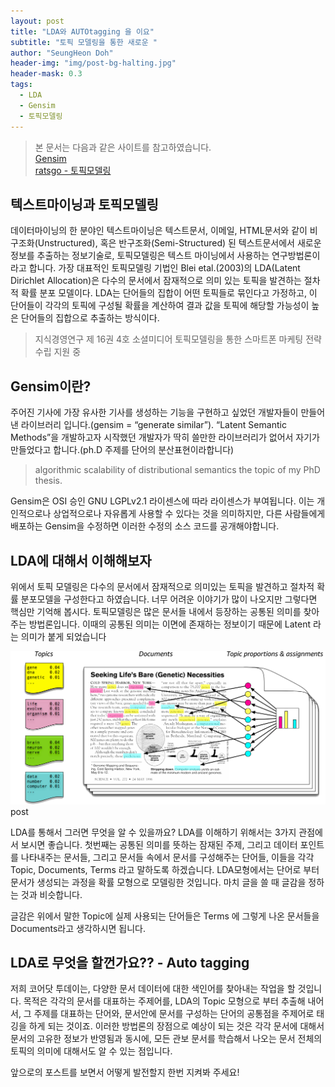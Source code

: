 ```yaml
---
layout: post
title: "LDA와 AUTOtagging 을 이요"
subtitle: "토픽 모델링을 통한 새로운 "
author: "SeungHeon Doh"
header-img: "img/post-bg-halting.jpg"
header-mask: 0.3
tags:
  - LDA
  - Gensim
  - 토픽모델링
---
```


> 본 문서는 다음과 같은 사이트를 참고하였습니다.<br>
> [Gensim](https://radimrehurek.com/gensim/about.html)<br>
> [ratsgo - 토픽모델링](https://ratsgo.github.io/from%20frequency%20to%20semantics/2017/06/01/LDA/)


## 텍스트마이닝과 토픽모델링
데이터마이닝의 한 분야인 텍스트마이닝은 텍스트문서, 이메일, HTML문서와 같이 비구조화(Unstructured), 혹은 반구조화(Semi-Structured) 된 텍스트문서에서
새로운 정보를 추출하는 정보기술로, 토픽모델링은 텍스트 마이닝에서 사용하는 연구방법론이라고 합니다. 가장 대표적인 토픽모델링 기법인 Blei etal.(2003)의
LDA(Latent Dirichlet Allocation)은 다수의 문서에서 잠재적으로 의미 있는 토픽을 발견하는 절차적 확률 분포 모델이다. LDA는 단어들의 집합이
어떤 토픽들로 묶인다고 가정하고, 이 단어들이 각각의 토픽에 구성될 확률을 계산하여 결과 값을 토픽에 해당할 가능성이 높은 단어들의 집합으로 추출하는 방식이다.
> 지식경영연구 제 16권 4호 소셜미디어 토픽모델링을 통한 스마트폰 마케팅 전략 수립 지원 중

## Gensim이란?
주어진 기사에 가장 유사한 기사를 생성하는 기능을 구현하고 싶었던 개발자들이 만들어낸 라이브러리 입니다.(gensim = “generate similar”).
“Latent Semantic Methods”을 개발하고자 시작했던 개발자가 딱히 쓸만한 라이브러리가 없어서 자기가 만들었다고 합니다.(ph.D 주제를 단어의 분산표현이라합니다)
> algorithmic scalability of distributional semantics the topic of my PhD thesis.

Gensim은 OSI 승인 GNU LGPLv2.1 라이센스에 따라 라이센스가 부여됩니다. 이는 개인적으로나 상업적으로나 자유롭게 사용할 수 있다는 것을 의미하지만, 다른
사람들에게 배포하는 Gensim을 수정하면 이러한 수정의 소스 코드를 공개해야합니다.

## LDA에 대해서 이해해보자
위에서 토픽 모델링은 다수의 문서에서 잠재적으로 의미있는 토픽을 발견하고 절차적 확률 분포모델을 구성한다고 하였습니다. 너무 어려운 이야기가 많이 나오지만 그렇다면
핵심만 기억해 봅시다. 토픽모델링은 많은 문서들 내에서 등장하는 공통된 의미를 찾아주는 방법론입니다. 이때의 공통된 의미는 이면에 존재하는 정보이기 때문에 Latent
라는 의미가 붙게 되었습니다

![img](/img/in-post/post-lda.png)post

LDA를 통해서 그러면 무엇을 알 수 있을까요? LDA를 이해하기 위해서는 3가지 관점에서 보시면 좋습니다. 첫번째는 공통된 의미를 뜻하는 잠재된 주제, 그리고
데이터 포인트를 나타내주는 문서들, 그리고 문서들 속에서 문서를 구성해주는 단어들, 이들을 각각 Topic, Documents, Terms 라고 말하도록 하겠습니다.
LDA모형에서는 단어로 부터 문서가 생성되는 과정을 확률 모형으로 모델링한 것입니다. 마치 글을 쓸 때 글감을 정하는 것과 비슷합니다.

글감은 위에서 말한 Topic에 실제 사용되는 단어들은 Terms 에 그렇게 나온 문서들을 Documents라고 생각하시면 됩니다.

## LDA로 무엇을 할껀가요?? - Auto tagging

저희 코어닷 투데이는, 다양한 문서 데이터에 대한 색인어를 찾아내는 작업을 할 것입니다. 목적은 각각의 문서를 대표하는 주제어를, LDA의 Topic 모형으로 부터
추출해 내어서, 그 주제를 대표하는 단어와, 문서안에 문서를 구성하는 단어의 공통점을 주제어로 태깅을 하게 되는 것이죠. 이러한 방법론의 장점으로 예상이 되는 것은
각각 문서에 대해서 문서의 고유한 정보가 반영됨과 동시에, 모든 관보 문서를 학습해서 나오는 문서 전체의 토픽의 의미에 대해서도 알 수 있는 점입니다.

앞으로의 포스트를 보면서 어떻게 발전할지 한번 지켜봐 주세요!